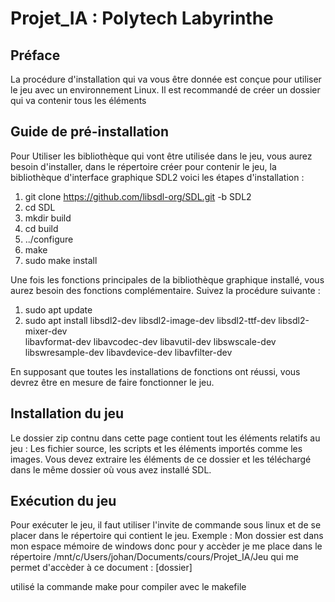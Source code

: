 # Projet_IA : Polytech Labyrinthe

## Préface
La procédure d'installation qui va vous être donnée est conçue pour utiliser le jeu avec un environnement Linux. 
Il est recommandé de créer un dossier qui va contenir tous les éléments

## Guide de pré-installation

Pour Utiliser les bibliothèque qui vont être utilisée dans le jeu, vous aurez besoin d'installer, dans le répertoire créer pour contenir le jeu, la bibliothèque d'interface graphique SDL2 voici les étapes d'installation :
1. git clone https://github.com/libsdl-org/SDL.git -b SDL2
2. cd SDL
3. mkdir build
4. cd build
5. ../configure
6. make
7. sudo make install

Une fois les fonctions principales de la bibliothèque graphique installé, vous aurez besoin des fonctions complémentaire. Suivez la procédure suivante : 
1. sudo apt update
2. sudo apt install libsdl2-dev libsdl2-image-dev libsdl2-ttf-dev libsdl2-mixer-dev \
                 libavformat-dev libavcodec-dev libavutil-dev libswscale-dev \
                 libswresample-dev libavdevice-dev libavfilter-dev

En supposant que toutes les installations de fonctions ont réussi, vous devrez être en mesure de faire fonctionner le jeu.

## Installation du jeu

Le dossier zip contnu dans cette page contient tout les éléments relatifs au jeu : Les fichier source, les scripts et les éléments importés comme les images.
Vous devez extraire les éléments de ce dossier et les téléchargé dans le même dossier où vous avez installé SDL.

## Exécution du jeu

Pour exécuter le jeu, il faut utiliser l'invite de commande sous linux et de se placer dans le répertoire qui contient le jeu.
Exemple : Mon dossier est dans mon espace mémoire de windows donc pour y accèder je me place dans le répertoire /mnt/c/Users/johan/Documents/cours/Projet_IA/Jeu qui me permet d'accèder à ce document : [dossier]


utilisé la commande make pour compiler avec le makefile
